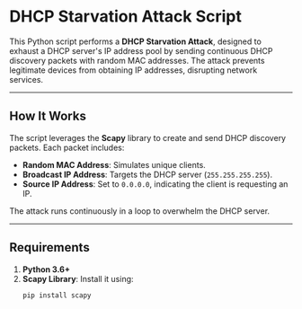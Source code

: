 # DHCP Starvation Attack Script

This Python script performs a **DHCP Starvation Attack**, designed to exhaust a DHCP server's IP address pool by sending continuous DHCP discovery packets with random MAC addresses. The attack prevents legitimate devices from obtaining IP addresses, disrupting network services.

---

## How It Works
The script leverages the **Scapy** library to create and send DHCP discovery packets. Each packet includes:
- **Random MAC Address**: Simulates unique clients.
- **Broadcast IP Address**: Targets the DHCP server (`255.255.255.255`).
- **Source IP Address**: Set to `0.0.0.0`, indicating the client is requesting an IP.

The attack runs continuously in a loop to overwhelm the DHCP server.

---

## Requirements

1. **Python 3.6+**
2. **Scapy Library**: Install it using:
   ```bash
   pip install scapy
   ```

